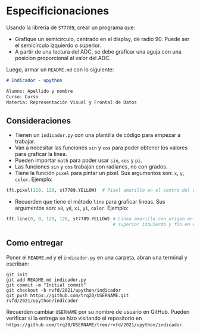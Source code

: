 # Especificionaciones

Usando la libreria de `ST7789`, crear un programa que:

- Grafique un semicírculo, centrado en el display, de radio 90. Puede ser el semicírculo izquierdo o superior.
- A partir de una lectura del ADC, se debe graficar una aguja con una posicion proporcional al valor del ADC.

Luego, armar un `README.md` con lo siguiente:

```markdown
# Indicador - upython

Alumno: Apellido y nombre
Curso: Curso
Materia: Representación Visual y Frontal de Datos
```

## Consideraciones

- Tienen un `indicador.py` con una plantilla de código para empezar a trabajar.
- Van a necesitar las funciones `sin` y `cos` para poder obtener los valores para graficar la linea.
- Pueden importar `math` para poder usar `sin`, `cos` y `pi`.
- Las funciones `sin` y `cos` trabajan con radianes, no con grados.
- Tiene la función `pixel` para pintar un pixel. Sus argumentos son: `x`, `y`, `color`. Ejemplo:

```python
tft.pixel(120, 120, st7789.YELLOW)  # Pixel amarillo en el centro del display
```

- Recuerden que tiene el método `line` para graficar lineas. Sus argumentos son: `x0`, `y0`, `x1`, `y1`, `color`. Ejemplo: 

```python
tft.line(0, 0, 120, 120, st7789.YELLOW) # Linea amarilla con origen en el extremo 
                                        # superior izquierdo y fin en el centro
```

## Como entregar

Poner el `README.md` y el `indicador.py` en una carpeta, abran una terminal y escriban:

```
git init
git add README.md indicador.py
git commit -m "Initial commit"
git checkout -b rvfd/2021/upython/indicador
git push https://github.com/trq20/USERNAME.git rvfd/2021/upython/indicador
```

Recuerden cambiar `USERNAME` por su nombre de usuario en GitHub. Pueden verificar si la entrega se hizo visitando el repositorio en `https://github.com/trq20/USERNAME/tree/rvfd/2021/upython/indicador`.
